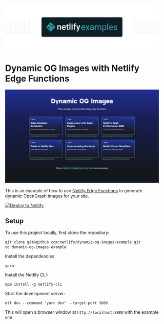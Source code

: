 ![Netlify Examples](./docs/netlify-examples.png)

# Dynamic OG Images with Netlify Edge Functions

[![Demo](./docs/dynamic-og-images.png)](https://dynamic-og-images-example.netlify.app/)

This is an example of how to use [Netlify Edge Functions](https://docs.netlify.com/edge-functions/overview/) to generate dynamic OpenGraph images for your site.

[![Deploy to Netlify](https://www.netlify.com/img/deploy/button.svg)](https://app.netlify.com/start/deploy?repository=https://github.com/netlify/dynamic-og-images-example)

## Setup

To use this project locally, first clone the repository:

    git clone git@github.com:netlify/dynamic-og-images-example.git
    cd dynamic-og-images-example

Install the dependencies:

    yarn

Install the Netlify CLI:

    npm install -g netlify-cli

Start the development server:

    ntl dev --command "yarn dev" --target-port 3000

This will open a browser window at `http://localhost:8888` with the example site.
